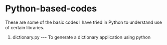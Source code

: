 # Python-based-codes

These are some of the basic codes I have tried in Python to understand use of certain libraries.
1. dictionary.py --- To generate a dictionary application using python
